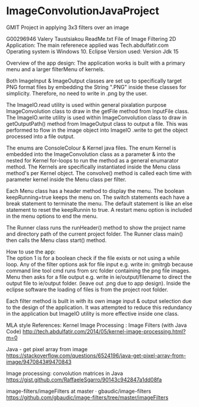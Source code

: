 # ImageConvolutionJavaProject
GMIT Project in applying 3x3 filters over an image

G00296946 Valery Taustsiakou ReadMe.txt File of Image Filtering 2D Application:
The main referenece applied was Tech.abdulfatir.com
Operating system is Windows 10. 
Eclipse Version used: Version Jdk 15

Overview of the app design:
The application works is built with a primary menu and a larger filterMenu of kernels.
 
Both ImageInput & ImageOutput classes are set up to specifically target PNG format files 
by embedding the String ".PNG" inside these classes for simplicity.
Therefore, no need to write in .png by the user. 

The ImageIO.read utility is used within general pixalation purpose ImageConvolution class to draw
in the getFile method from InputFile class. 
The ImageIO.write utility is used within ImageConvolution class to draw in getOutputPath() method from
ImageOutput class to output a file. This was performed to flow in the image object into ImageIO 
.write to get the object processed into a file output.

The enums are ConsoleColour & Kernel java files. The enum Kernel is embedded into the ImageConvolution
class as a parameter & into the nested for Kernel for-loops to run the method as a general enumarator 
method.
The Kernels are specifically instantiated inside the Menu class method's per Kernel object. The
convolve() method is called each time with parameter kernel inside the Menu class per filter.

Each Menu class has a header method to display the menu. The boolean keepRunning=true
keeps the menu on. The switch statements each have a break statement to terminate the menu.
The default statement is like an else statement to reset the keepRunnin to true. 
A restart menu option is included in the menu options to end the menu.

The Runner class runs the runHeader() method to show the project name and directory path of 
the current project folder. The Runner class main() then calls the Menu class start() method.

How to use the app:  
The option 1 is for a boolean check if the file exists or not using a while loop.
Any of the filter options ask for file input e.g. write in:  gmitrgb 
because command line tool cmd runs from src folder containing the png file images.
Menu then asks for a file output e.g. write in ie/output/filename to direct the output file to ie/output folder.
(leave out .png due to app design). 
Inside the eclipse software the loading of files is from the project root folder. 

Each filter method is built in with its own image input & output selection due to the 
design of the application. It was attempted to reduce this redundancy in the application but 
ImageIO utility is more effective inside one class. 

MLA style References:
Kernel Image Processing : Image Filters (with Java Code)
http://tech.abdulfatir.com/2014/05/kernel-image-processing.html?m=0

Java - get pixel array from image
https://stackoverflow.com/questions/6524196/java-get-pixel-array-from-image/9470843#9470843

 
Image processing: convolution matrices in Java
https://gist.github.com/RaffaeleSgarro/90143c942847a1dd08fa

 
image-filters/imageFilters at master · gbaudic/image-filters
https://github.com/gbaudic/image-filters/tree/master/imageFilters
